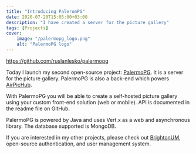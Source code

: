 ```yaml
---
title: "Introducing PaleromPG"
date: 2020-07-20T15:05:00+03:00
description: "I have created a server for the picture gallery"
tags: [Projects]
cover:
    image: "/palermopg_logo.png"
    alt: "PalermoPG logo"
---
```


https://github.com/ruslanlesko/palermopg

Today I launch my second open-source project: [PalermoPG](https://github.com/ruslanlesko/palermopg). It is a server for the picture gallery. PalermoPG is also a back-end which powers [AirPicHub](https://airpichub.leskor.com). 

With PalermoPG you will be able to create a self-hosted picture gallery using your custom front-end solution (web or mobile). API is documented in the readme file on GitHub.

PalermoPG is powered by Java and uses Vert.x as a web and asynchronous library. The database supported is MongoDB.

If you are interested in my other projects, please check out [BrightonUM](https://github.com/ruslanlesko/brightonum), open-source authentication, and user management system.
